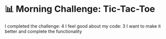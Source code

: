 # 📊 Morning Challenge: Tic-Tac-Toe




I completed the challenge: 4
I feel good about my code: 3
I want to make it better and complete the functionality
